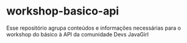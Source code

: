 # workshop-basico-api
Esse repositório agrupa conteúdos e informações necessárias para o workshop do básico à API da comunidade Devs JavaGirl
